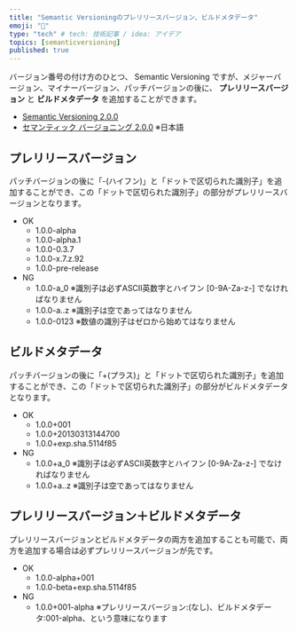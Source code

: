```yaml
---
title: "Semantic Versioningのプレリリースバージョン、ビルドメタデータ"
emoji: "🦝"
type: "tech" # tech: 技術記事 / idea: アイデア
topics: [semanticversioning]
published: true
---
```

バージョン番号の付け方のひとつ、 Semantic Versioning ですが、メジャーバージョン、マイナーバージョン、パッチバージョンの後に、 __プレリリースバージョン__ と __ビルドメタデータ__ を追加することができます。

- [Semantic Versioning 2.0.0](https://semver.org/)
- [セマンティック バージョニング 2.0.0](https://semver.org/lang/ja/) ※日本語

## プレリリースバージョン

パッチバージョンの後に「-(ハイフン)」と「ドットで区切られた識別子」を追加することができ、この「ドットで区切られた識別子」の部分がプレリリースバージョンとなります。

- OK
    - 1.0.0-alpha
    - 1.0.0-alpha.1
    - 1.0.0-0.3.7
    - 1.0.0-x.7.z.92
    - 1.0.0-pre-release
- NG
    - 1.0.0-a_0 ※識別子は必ずASCII英数字とハイフン [0-9A-Za-z-] でなければなりません
    - 1.0.0-a..z ※識別子は空であってはなりません
    - 1.0.0-0123 ※数値の識別子はゼロから始めてはなりません

## ビルドメタデータ

パッチバージョンの後に「+(プラス)」と「ドットで区切られた識別子」を追加することができ、この「ドットで区切られた識別子」の部分がビルドメタデータとなります。

- OK
    - 1.0.0+001
    - 1.0.0+20130313144700
    - 1.0.0+exp.sha.5114f85
- NG
    - 1.0.0+a_0 ※識別子は必ずASCII英数字とハイフン [0-9A-Za-z-] でなければなりません
    - 1.0.0+a..z ※識別子は空であってはなりません

## プレリリースバージョン＋ビルドメタデータ

プレリリースバージョンとビルドメタデータの両方を追加することも可能で、両方を追加する場合は必ずプレリリースバージョンが先です。

- OK
    - 1.0.0-alpha+001
    - 1.0.0-beta+exp.sha.5114f85
- NG
    - 1.0.0+001-alpha ※プレリリースバージョン:(なし)、ビルドメタデータ:001-alpha、という意味になります
